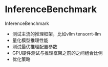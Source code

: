 # InferenceBenchmark
InferenceBenchmark
* 测试主流的推理框架，比如vllm tensorrt-llm
* 量化模型推理性能
* 测试最优推理配置参数
* GPU硬件测试与推理框架之前的之间组合比例
* 优化策略